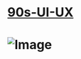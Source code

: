 # [90s-UI-UX](https://www.figma.com/proto/JIv6us2B5UTMFFG1UzQTOR/ILLUSTER?node-id=0-1&t=Xh9VaCTcWbsinDOb-1)
# ![Image](https://github.com/user-attachments/assets/5731adf5-a969-485a-9235-a05cff523147)
